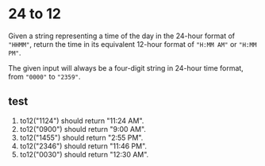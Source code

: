 # 24 to 12
Given a string representing a time of the day in the 24-hour format of `"HHMM"`, return the time in its equivalent 12-hour format of `"H:MM AM"` or `"H:MM PM"`.

The given input will always be a four-digit string in 24-hour time format, from `"0000"` to `"2359"`.

## test
1. to12("1124") should return "11:24 AM".
2. to12("0900") should return "9:00 AM".
3. to12("1455") should return "2:55 PM".
4. to12("2346") should return "11:46 PM".
5. to12("0030") should return "12:30 AM".